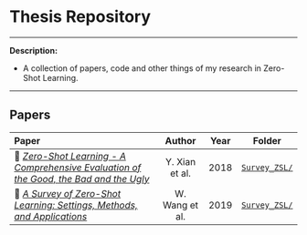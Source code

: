 # Thesis Repository
---
**Description:**
 - A collection of papers, code and other things of my research in Zero-Shot Learning.
 
---
## Papers

Paper | Author | Year | Folder
:--------- | :-------------: | :-------: | :--------:
:link: [*Zero-Shot Learning - A Comprehensive Evaluation of the Good, the Bad and the Ugly*](https://ieeexplore.ieee.org/abstract/document/8413121) | Y. Xian et al. | 2018 | [`Survey_ZSL/`](https://github.com/CristianoPatricio/ZSL_Thesis/tree/main/LatEm)
:link: [*A Survey of Zero-Shot Learning: Settings, Methods, and Applications*](http://www.ntulily.org/wp-content/uploads/journal/A_Survey_of_Zero-Shot_Learning_Settings_Methods_and_Applications_accepted.pdf) | W. Wang et al. | 2019 | [`Survey_ZSL/`](https://github.com/CristianoPatricio/ZSL_Thesis/tree/main/LatEm)
